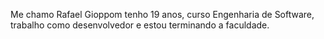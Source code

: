 Me chamo Rafael Gioppom tenho 19 anos, curso Engenharia de Software, trabalho como desenvolvedor e estou terminando a faculdade.
